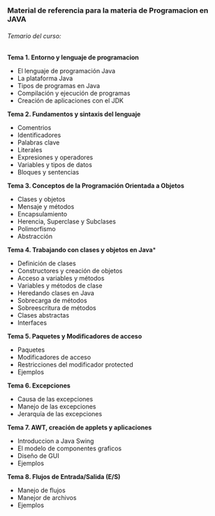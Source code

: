 ### Material de referencia para la materia de Programacion en JAVA

###### Temario del curso:

**Tema 1. Entorno y lenguaje de programacion**
- El lenguaje de programación Java
- La plataforma Java
- Tipos de programas en Java
- Compilación y ejecución de programas
- Creación de aplicaciones con el JDK
  
**Tema 2. Fundamentos y sintaxis del lenguaje**
- Comentrios
- Identificadores
- Palabras clave
- Literales
- Expresiones y operadores
- Variables y tipos de datos
- Bloques y sentencias

**Tema 3. Conceptos de la Programación Orientada a Objetos**
- Clases y objetos
- Mensaje y métodos
- Encapsulamiento
- Herencia, Superclase y Subclases
- Polimorfismo
- Abstracción

**Tema 4. Trabajando con clases y objetos en Java***
- Definición de clases
- Constructores y creación de objetos
- Acceso a variables y métodos
- Variables y métodos de clase
- Heredando clases en Java
- Sobrecarga de métodos
- Sobreescritura de métodos
- Clases abstractas
- Interfaces

**Tema 5. Paquetes y Modificadores de acceso**
- Paquetes
- Modificadores de acceso
- Restricciones del modificador protected
- Ejemplos

 **Tema 6. Excepciones**
- Causa de las excepciones
- Manejo de las excepciones
- Jerarquía de las excepciones

**Tema 7. AWT, creación de applets y aplicaciones**
- Introduccion a Java Swing
- El modelo de componentes graficos
- Diseño de GUI
- Ejemplos

**Tema 8. Flujos de Entrada/Salida (E/S)**
- Manejo de flujos
- Manejor de archivos
- Ejemplos

